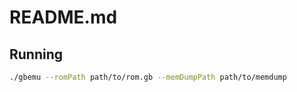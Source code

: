# README.md



## Running
```bash
./gbemu --romPath path/to/rom.gb --memDumpPath path/to/memdump
```

